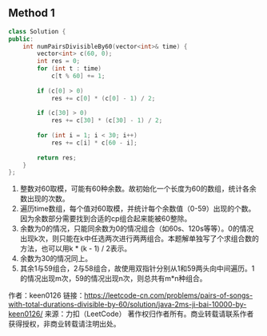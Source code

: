 ## Method 1

```cpp
class Solution {
public:
    int numPairsDivisibleBy60(vector<int>& time) {
        vector<int> c(60, 0);
        int res = 0;
        for (int t : time)
            c[t % 60] += 1;
        
        if (c[0] > 0)
            res += c[0] * (c[0] - 1) / 2;
        
        if (c[30] > 0)
            res += c[30] * (c[30] - 1) / 2;
        
        for (int i = 1; i < 30; i++)
            res += c[i] * c[60 - i];
        
        return res;
    }
};
```

1. 整数对60取模，可能有60种余数。故初始化一个长度为60的数组，统计各余数出现的次数。
2. 遍历time数组，每个值对60取模，并统计每个余数值（0-59）出现的个数。因为余数部分需要找到合适的cp组合起来能被60整除。
3. 余数为0的情况，只能同余数为0的情况组合（如60s、120s等等）。0的情况出现k次，则只能在k中任选两次进行两两组合。本题解单独写了个求组合数的方法，也可以用k * (k - 1) / 2表示。
4. 余数为30的情况同上。
5. 其余1与59组合，2与58组合，故使用双指针分别从1和59两头向中间遍历。1的情况出现m次，59的情况出现n次，则总共有m*n种组合。

作者：keen0126
链接：https://leetcode-cn.com/problems/pairs-of-songs-with-total-durations-divisible-by-60/solution/java-2ms-ji-bai-10000-by-keen0126/
来源：力扣（LeetCode）
著作权归作者所有。商业转载请联系作者获得授权，非商业转载请注明出处。